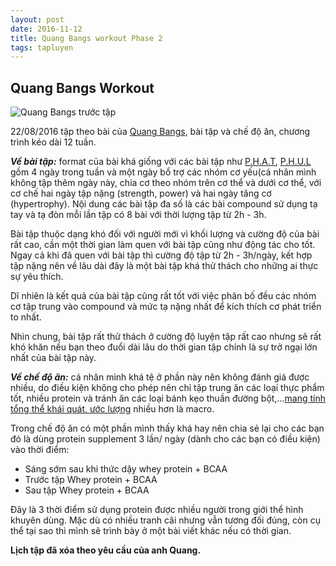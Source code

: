 ```yaml
---
layout: post
date: 2016-11-12
title: Quang Bangs workout Phase 2
tags: tapluyen
---
```


## Quang Bangs Workout

![Quang Bangs trước tập](https://cloud.githubusercontent.com/assets/19565657/17852071/75abaeb4-688f-11e6-8268-46438bcb8038.jpg)

22/08/2016 tập theo bài của [Quang Bangs](https://www.facebook.com/QuangBangsFitness/?fref=ts), bài tập và chế độ ăn, chương trình kéo dài 12 tuần. 

*__Về bài tập:__* format của bài khá giống với các bài tập như [P.H.A.T](http://www.directlyfitness.com/store/p-h-a-t-training-layne-nortons-workout-system/), [P.H.U.L](https://www.muscleandstrength.com/workouts/phul-workout) gồm 4 ngày trong tuần và một ngày bổ trợ các nhóm cơ yếu(cá nhân mình không tập thêm ngày này, chia cơ theo nhóm trên cơ thể và dưới cơ thể, với cơ chế hai ngày tập nặng (strength, power) và hai ngày tăng cơ (hypertrophy). Nội dung các bài tập đa số là các bài compound sử dụng tạ tay và tạ đòn mỗi lần tập có 8 bài với thời lượng tập từ 2h - 3h. 

Bài tập thuộc dạng khó đối với người mới vì khối lượng và cường độ của bài rất cao, cần một thời gian làm quen với bài tập cũng như động tác cho tốt. Ngay cả khi đã quen với bài tập thì cường độ tập từ 2h - 3h/ngày, kết hợp tập nặng nên về lâu dài đây là một bài tập khá thử thách cho những ai thực sự yêu thích. 

Dĩ nhiên là kết quả của bài tập cũng rất tốt với việc phân bố đều các nhóm cơ tập trung vào compound và mức tạ nặng nhất để kích thích cơ phát triển to nhất. 

Nhìn chung, bài tập rất thử thách ở cường độ luyện tập rất cao nhưng sẽ rất khó khăn nếu bạn theo đuổi dài lâu do thời gian tập chính là sự trở ngại lớn nhất của bài tập này.

*__Về chế độ ăn:__* cá nhân mình khá tệ ở phần này nên không đánh giá được nhiều, do điều kiện không cho phép nên chỉ tập trung ăn các loại thực phẩm tốt, nhiều protein và tránh ăn các loại bánh kẹo thuần đường bột,...[mang tính tổng thể khái quát, ước lượng](http://blog.duongphi.com/dinh-duong-trong-the-hinh) nhiều hơn là macro.

Trong chế độ ăn có một phần mình thấy khá hay nên chia sẻ lại cho các bạn đó là dùng protein supplement 3 lần/ ngày (dành cho các bạn có điều kiện) vào thời điểm:

 - Sáng sớm sau khi thức dậy whey protein + BCAA
 - Trước tập Whey protein + BCAA
 - Sau tập Whey protein + BCAA
 
Đây là 3 thời điểm sử dụng protein được nhiều người trong giới thể hình khuyên dùng. Mặc dù có nhiều tranh cãi nhưng vẫn tương đối đúng, còn cụ thể tại sao thì mình sẽ trình bày ở một bài viết khác nếu có thời gian.

**Lịch tập đã xóa theo yêu cầu của anh Quang.**
